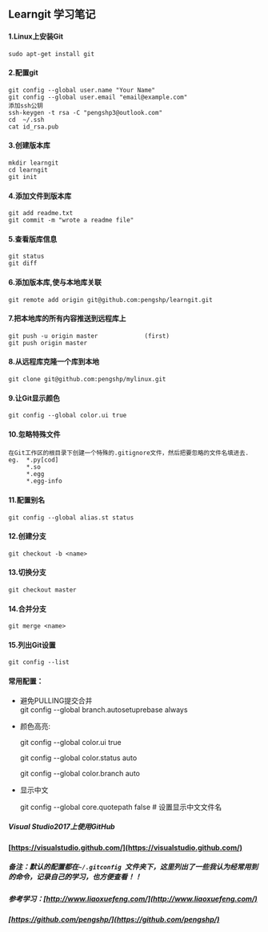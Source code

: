 ## Learngit 学习笔记
#### 1.Linux上安装Git
    sudo apt-get install git
#### 2.配置git
    git config --global user.name "Your Name"
    git config --global user.email "email@example.com"
    添加ssh公钥
    ssh-keygen -t rsa -C "pengshp3@outlook.com"
    cd  ~/.ssh
    cat id_rsa.pub
#### 3.创建版本库
    mkdir learngit
    cd learngit
    git init
#### 4.添加文件到版本库
    git add readme.txt
    git commit -m "wrote a readme file"
#### 5.查看版库信息
    git status
    git diff
#### 6.添加版本库,使与本地库关联
    git remote add origin git@github.com:pengshp/learngit.git
#### 7.把本地库的所有内容推送到远程库上
    git push -u origin master             (first)
    git push origin master
#### 8.从远程库克隆一个库到本地
    git clone git@github.com:pengshp/mylinux.git
#### 9.让Git显示颜色
    git config --global color.ui true
#### 10.忽略特殊文件
    在Git工作区的根目录下创建一个特殊的.gitignore文件，然后把要忽略的文件名填进去.
    eg.  *.py[cod]
         *.so
         *.egg
         *.egg-info
#### 11.配置别名
    git config --global alias.st status
#### 12.创建分支
    git checkout -b <name>
#### 13.切换分支
    git checkout master
#### 14.合并分支
    git merge <name>
#### 15.列出Git设置
    git config --list
#### 常用配置：
* 避免PULLING提交合并   
    git config --global branch.autosetuprebase always
* 颜色高亮:

    git config --global color.ui true

    git config --global color.status auto
    
    git config --global color.branch auto

 * 显示中文

    git config --global core.quotepath false # 设置显示中文文件名

##### Visual Studio2017上使用GitHub
#### [https://visualstudio.github.com/](https://visualstudio.github.com/)

##### *备注*：默认的配置都在`~/.gitconfig `文件夹下，这里列出了一些我认为经常用到的命令，记录自己的学习，也方便查看！！
##### 参考学习：[http://www.liaoxuefeng.com/](http://www.liaoxuefeng.com/)
##### [https://github.com/pengshp/](https://github.com/pengshp/)
